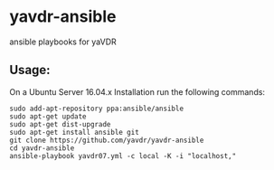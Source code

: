 # yavdr-ansible
ansible playbooks for yaVDR

## Usage:

On a Ubuntu Server 16.04.x Installation run the following commands:
```
sudo add-apt-repository ppa:ansible/ansible
sudo apt-get update
sudo apt-get dist-upgrade
sudo apt-get install ansible git
git clone https://github.com/yavdr/yavdr-ansible
cd yavdr-ansible
ansible-playbook yavdr07.yml -c local -K -i "localhost,"
```



